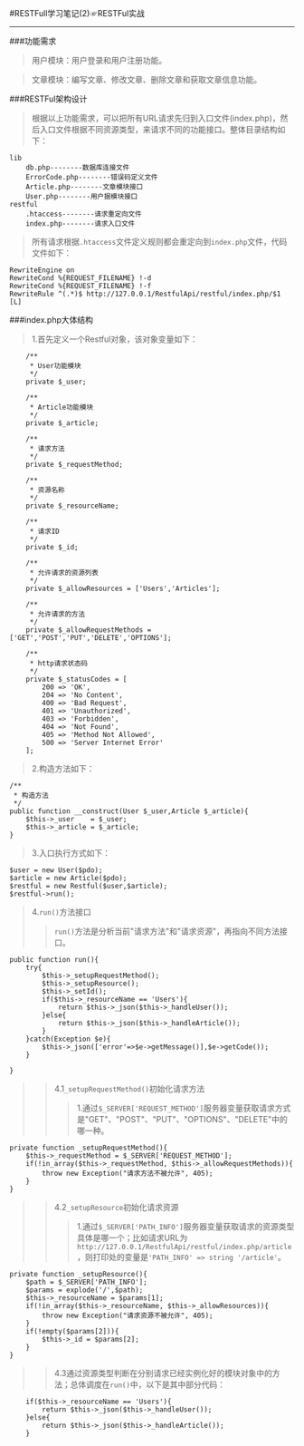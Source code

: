 #RESTFull学习笔记(2)☞RESTFul实战
****

###功能需求
>用户模块：用户登录和用户注册功能。

>文章模块：编写文章、修改文章、删除文章和获取文章信息功能。

###RESTFul架构设计
>根据以上功能需求，可以把所有URL请求先归到入口文件(index.php)，然后入口文件根据不同资源类型，来请求不同的功能接口。整体目录结构如下：
>
	lib
		db.php--------数据库连接文件
		ErrorCode.php--------错误码定义文件
		Article.php--------文章模块接口
		User.php--------用户据模块接口
	restful
		.htaccess--------请求重定向文件
		index.php--------请求入口文件

>所有请求根据`.htaccess`文件定义规则都会重定向到`index.php`文件，代码文件如下：
>
	RewriteEngine on
	RewriteCond %{REQUEST_FILENAME} !-d
	RewriteCond %{REQUEST_FILENAME} !-f
	RewriteRule ^(.*)$ http://127.0.0.1/RestfulApi/restful/index.php/$1 [L]

###index.php大体结构
>1.首先定义一个Restful对象，该对象变量如下：

		/**
		 * User功能模块
		 */
		private $_user;
	
		/**
		 * Article功能模块
		 */
		private $_article;
	
		/**
		 * 请求方法
		 */
		private $_requestMethod;
	
		/**
		 * 资源名称
		 */
		private $_resourceName;
	
		/**
		 * 请求ID
		 */
		private $_id;
	
		/**
		 * 允许请求的资源列表
		 */
		private $_allowResources = ['Users','Articles'];
	
		/**
		 * 允许请求的方法
		 */
		private $_allowRequestMethods = ['GET','POST','PUT','DELETE','OPTIONS'];
	
		/**
		 * http请求状态码
		 */
		private $_statusCodes = [
			200 => 'OK',
			204 => 'No Content',
			400 => 'Bad Request',
			401 => 'Unauthorized',
			403 => 'Forbidden',
			404 => 'Not Found',
			405 => 'Method Not Allowed',
			500 => 'Server Internet Error'
	 	];

>2.构造方法如下：

	/**
	 * 构造方法
	 */
	public function __construct(User $_user,Article $_article){
		$this->_user 	= $_user;
		$this->_article = $_article;
	}

>3.入口执行方式如下：

	$user = new User($pdo);
	$article = new Article($pdo);
	$restful = new Restful($user,$article);
	$restful->run();

>4.`run()`方法接口
>>`run()`方法是分析当前"请求方法"和"请求资源"，再指向不同方法接口。

	public function run(){
		try{
			$this->_setupRequestMethod();
			$this->_setupResource();
			$this->_setId();
			if($this->_resourceName == 'Users'){
				return $this->_json($this->_handleUser());
			}else{
				return $this->_json($this->_handleArticle());
			}
		}catch(Exception $e){
			$this->_json(['error'=>$e->getMessage()],$e->getCode());
		}

	}

>>4.1`_setupRequestMethod()`初始化请求方法
>>>1.通过`$_SERVER['REQUEST_METHOD']`服务器变量获取请求方式是"GET"、"POST"、"PUT"、"OPTIONS"、"DELETE"中的哪一种。

	private function _setupRequestMethod(){
		$this->_requestMethod = $_SERVER['REQUEST_METHOD'];
		if(!in_array($this->_requestMethod, $this->_allowRequestMethods)){
			throw new Exception("请求方法不被允许", 405);
		}
	}

>>4.2`_setupResource`初始化请求资源
>>>1.通过`$_SERVER['PATH_INFO']`服务器变量获取请求的资源类型具体是哪一个；比如请求URL为`http://127.0.0.1/RestfulApi/restful/index.php/article`，则打印处的变量是`'PATH_INFO' => string '/article'`。

	private function _setupResource(){
		$path = $_SERVER['PATH_INFO'];
		$params = explode('/',$path);
		$this->_resourceName = $params[1];
		if(!in_array($this->_resourceName, $this->_allowResources)){
			throw new Exception("请求资源不被允许", 405);
		}
		if(!empty($params[2])){
			$this->_id = $params[2];
		}
	}

>>4.3通过资源类型判断在分别请求已经实例化好的模块对象中的方法；总体调度在`run()`中，以下是其中部分代码：

		if($this->_resourceName == 'Users'){
			return $this->_json($this->_handleUser());
		}else{
			return $this->_json($this->_handleArticle());
		}